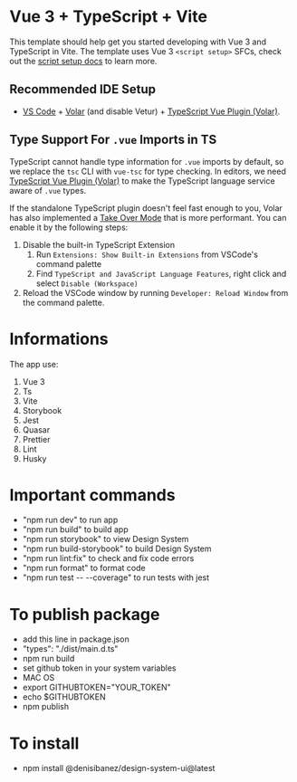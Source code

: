 # Vue 3 + TypeScript + Vite

This template should help get you started developing with Vue 3 and TypeScript in Vite. The template uses Vue 3 `<script setup>` SFCs, check out the [script setup docs](https://v3.vuejs.org/api/sfc-script-setup.html#sfc-script-setup) to learn more.

## Recommended IDE Setup

- [VS Code](https://code.visualstudio.com/) + [Volar](https://marketplace.visualstudio.com/items?itemName=Vue.volar) (and disable Vetur) + [TypeScript Vue Plugin (Volar)](https://marketplace.visualstudio.com/items?itemName=Vue.vscode-typescript-vue-plugin).

## Type Support For `.vue` Imports in TS

TypeScript cannot handle type information for `.vue` imports by default, so we replace the `tsc` CLI with `vue-tsc` for type checking. In editors, we need [TypeScript Vue Plugin (Volar)](https://marketplace.visualstudio.com/items?itemName=Vue.vscode-typescript-vue-plugin) to make the TypeScript language service aware of `.vue` types.

If the standalone TypeScript plugin doesn't feel fast enough to you, Volar has also implemented a [Take Over Mode](https://github.com/johnsoncodehk/volar/discussions/471#discussioncomment-1361669) that is more performant. You can enable it by the following steps:

1. Disable the built-in TypeScript Extension
   1. Run `Extensions: Show Built-in Extensions` from VSCode's command palette
   2. Find `TypeScript and JavaScript Language Features`, right click and select `Disable (Workspace)`
2. Reload the VSCode window by running `Developer: Reload Window` from the command palette.

# Informations

The app use:

1. Vue 3
2. Ts
3. Vite
4. Storybook
5. Jest
6. Quasar
7. Prettier
8. Lint
9. Husky

# Important commands

* "npm run dev" to run app
* "npm run build" to build app
* "npm run storybook" to view Design System
* "npm run build-storybook" to build Design System
* "npm run lint:fix" to check and fix code errors
* "npm run format" to format code
* "npm run test -- --coverage" to run tests with jest

# To publish package
* add this line in package.json 
* "types": "./dist/main.d.ts"
* npm run build
* set github token in your system variables
* MAC OS
* export GITHUBTOKEN="YOUR_TOKEN"
* echo $GITHUBTOKEN
* npm publish

# To install 
* npm install @denisibanez/design-system-ui@latest